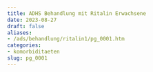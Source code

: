 ```yaml
---
title: ADHS Behandlung mit Ritalin Erwachsene
date: 2023-08-27
draft: false
aliases:
- /ads/behandlung/ritalin1/pg_0001.htm
categories:
- komorbiditaeten
slug: pg_0001
---
```



